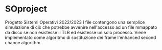 # SOproject
Progetto Sistemi Operativi 2022/2023
I file contengono una semplice simulazione di ciò che potrebbe avvenire nell'accesso ad un file mmappato da disco se non esistesse il TLB ed esistesse un solo processo. Viene implementato come algoritmo di sostituzione dei frame l'enhanced second chance algorithm.

